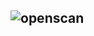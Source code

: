 

## ![openscan](https://openscan.eu/blogs/news/openscan-arducam-testing-the-new-16-megapixel-camera)

